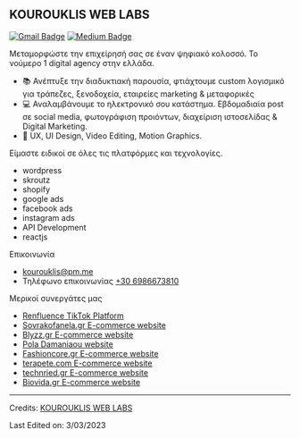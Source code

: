 ## KOUROUKLIS WEB LABS
[![Gmail Badge](https://img.shields.io/badge/-Gmail-c14438?style=flat-square&logo=Gmail&logoColor=white&link=mailto:kourouklis@proton.me)](mailto:kourouklis@proton.me)
[![Medium Badge](https://img.shields.io/badge/-Medium-000?style=flat-square&logo=Medium&logoColor=white&&link=https://medium.com/@kourouklis8)](https://medium.com/@kourouklis8)

Μεταμορφώστε την επιχείρησή σας σε έναν ψηφιακό κολοσσό. To νούμερο 1 digital agency στην ελλάδα.

- :books: Ανέπτυξε την διαδυκτιακή παρουσία, φτιάχτουμε custom λογισμικό για τράπεζες, ξενοδοχεία, εταιρείες marketing & μεταφορικές
- :computer: Αναλαμβάνουμε το ηλεκτρονικό σου κατάστημα. Εβδομαδιαία post σε social media, φωτογράφιση προιόντων, διαχείριση ιστοσελίδας & Digital Marketing.
- :pushpin: UX, UI Design, Video Editing, Motion Graphics.

Είμαστε ειδικοί σε όλες τις πλατφόρμες και τεχνολογίες.
- wordpress
- skroutz
- shopify
- google ads
- facebook ads
- instagram ads
- API Development
- reactjs

Επικοινωνία
- [kourouklis@pm.me](mailto:kourouklis@proton.me)
- Τηλέφωνο επικοινωνίας [+30 6986673810](tel:+306986673810)

Μερικοί συνεργάτες μας
- [Renfluence TikTok Platform](https://renfluence.com)
- [Sovrakofanela.gr E-commerce website](https://sovrakofanela.gr)
- [Blyzz.gr E-commerce website](https://blyzz.gr)
- [Pola Damaniaou website](https://www.poladamianou.gr)
- [Fashioncore.gr E-commerce website](https://fashioncore.gr)
- [terapete.com E-commerce website](https://terapete.com)
- [technried.gr E-commerce website](https://technride.gr)
- [Biovida.gr E-commerce website](https://biovida.gr)

----
Credits: [KOUROUKLIS WEB LABS](https://github.com/Rascaal)

Last Edited on: 3/03/2023